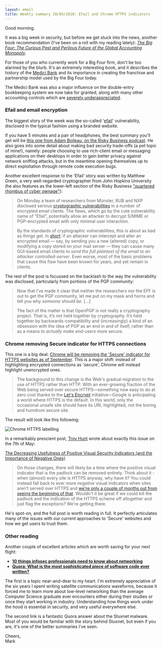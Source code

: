 ```yaml
---
layout: email
title: Weekly summary 20/05/2018: Efail and Chrome HTTPS indicators
---
```


Good morning.

It was a big week in security, but before we get stuck into the news, another book recommendation (I've been on a roll with my reading lately): [*The Big Four: The Curious Past and Perilous Future of the Global Accounting Monopoly*](https://www.amazon.com/Big-Four-Perilous-Accounting-Monopoly/dp/1523098015).

For those of you who currently work for a Big Four firm, don't be too alarmed by the blurb. It's an extremely interesting book, and it describes the history of the [Medici Bank](https://en.wikipedia.org/wiki/Medici_Bank) and its importance in creating the franchise and partnership model used by the Big Four today. 

The Medici Bank was also a major influence on the double-entry bookkeeping system we now take for granted, along with many other accounting controls which are [severely underappreciated](https://twitter.com/patio11/status/957469600681140226). 



### Efail and email encryption

The biggest story of the week was the so-called '[efail](https://efail.de/)' vulnerability, disclosed in the typical fashion using a branded website.

If you have 5 minutes and a pair of headphones, the best summary you'll get will be [this one from Adam Boileau, on the Risky Business podcast](https://overcast.fm/+IbKzHZAlM/10:50). He also goes into some detail about making bad security trade-offs (a pet topic of mine!), namely: people choosing to use rich-client email or messaging applications on their desktops in order to gain better privacy against network sniffing attacks, but in the meantime opening themselves up to direct exploitation through remote code execution bugs. 

Another excellent response to the 'Efail' story was written by Matthew Green, a very well-regarded cryptographer from John Hopkins University (he also features as the lower-left section of the Risky Business ["quartered rhombus of cyber ownage"](https://twitter.com/riskybusiness/status/854144513819815936)):

> On Monday a team of researchers from Münster, RUB and NXP disclosed serious [cryptographic vulnerabilities](https://efail.de/efail-attack-paper.pdf) in a number of encrypted email clients. The flaws, which go by the cute vulnerability name of “Efail”, potentially allow an attacker to decrypt S/MIME or PGP-encrypted email with only minimal user interaction.
>
> By the standards of cryptographic vulnerabilities, this is about as bad as things get. In [short](https://efail.de/efail-attack-paper.pdf): if an attacker can intercept and alter an encrypted email — say, by sending you a new (altered) copy, or modifying a copy stored on your mail server — they can cause many GUI-based email clients to *send the full plaintext of the email to an attacker controlled-server*. Even worse, most of the basic problems that cause this flaw have been known for years, and yet remain in clients.

The rest of the post is  focussed on the backlash to the way the vulnerability was disclosed, particularly from portions of the PGP community:

>Now that I’ve made it clear that neither the researchers nor the EFF is out to get the PGP community, let me put on my mask and horns and tell you why *someone should be.* [...]
>
>The fact of the matter is that OpenPGP is not really a cryptography project. That is, it’s not held together by cryptography.  It’s held together by backwards-compatibility and (increasingly) a kind of an obsession with the idea of PGP as an end in and of itself, rather than as a means to *actually make end-users more secure.*



### Chrome removing Secure indicator for HTTPS connections

This one is a big deal: [Chrome will be removing the 'Secure' indicator for HTTPS websites as of September](https://arstechnica.com/gadgets/2018/05/as-the-web-moves-toward-https-by-default-chrome-will-remove-secure-indicator/). This is a major shift: instead of highlighting encrypted connections as 'secure', Chrome will instead highlight unencrypted ones.

> The background to this change is the Web's gradual migration to the use of HTTPS rather than HTTP. With an ever-growing fraction of the Web being served over secure HTTPS—something now easy to do at zero cost thanks to the [Let's Encrypt](https://arstechnica.com/information-technology/2017/07/lets-encrypt-to-start-offering-free-wildcard-certificates-for-https/) initiative—Google is anticipating a world where HTTPS is the default. In this world, only the occasional *un*safe site should have its URL highlighted, not the boring and humdrum secure site. 

The result will look like this following:

![Chrome HTTPS labelling](B:\Dropbox\Writing\Blog\markdown\images\chrome-secure.png)

In a remarkably prescient post, [Troy Hunt](https://twitter.com/troyhunt) wrote about exactly this issue on the 7th of May:

[The Decreasing Usefulness of Positive Visual Security Indicators (and the Importance of Negative Ones)](https://www.troyhunt.com/the-decreasing-usefulness-of-positive-visual-security-indicators-and-the-importance-of-negative-ones/)

>On those changes, there will likely be a time where the positive visual indicator that is the padlock can be removed entirely. Think about it - when (almost) every site is HTTPS anyway, why have it? You could instead fall back to ever more *negative* visual indicators when sites aren't served over HTTPS and [we're only a couple of months out from seeing the beginning of that](https://techcrunch.com/2018/02/08/chrome-will-soon-mark-all-unencrypted-pages-as-not-secure/). Wouldn't it be great if we could kill the padlock and the indication of the HTTPS scheme off altogether and just flag the exceptions? We're getting there. 

He's spot-on, and the full post is worth reading in full. It perfectly articulates many of the issues with our current approaches to 'Secure' websites and how we get users to trust them.



### Other reading

Another couple of excellent articles which are worth saving for your next flight:

- [**10 things infosec professionals need to know about networking**](https://hackernoon.com/10-things-infosec-professionals-need-to-know-about-networking-d159946efc93)
- [**Quora: What is the most sophisticated piece of software code ever written?**](https://www.quora.com/What-is-the-most-sophisticated-piece-of-software-code-ever-written)

The first is a topic near-and-dear to my heart. I'm extremely appreciative of the six years I spent writing satellite communications waveforms, because it forced me to learn more about low-level networking than the average Computer Science graduate ever encounters either during their studies or once they start working in industry. Understanding how things work under the hood is essential in security, and very useful everywhere else. 

The second link is a fantastic Quora answer about the Stuxnet malware. Most of you would be familiar with the story behind Stuxnet, but even if you are, it's one of the better summaries I've seen.

Cheers,  
Mark